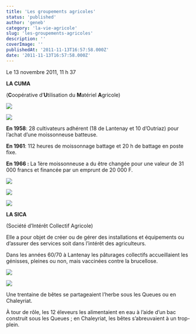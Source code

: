 ```yaml
---
title: 'Les groupements agricoles'
status: 'published'
author: 'geneb'
category: 'la-vie-agricole'
slug: 'les-groupements-agricoles'
description: ''
coverImage: ''
publishedAt: '2011-11-13T16:57:58.000Z'
date: '2011-11-13T16:57:58.000Z'
---
```


Le 13 novembre 2011, 11 h 37

**LA CUMA**

(**C**oopérative d’**U**tilisation du **M**atériel **A**gricole)

![](/img/beguelins/Windows-Live-Writer/97d350d174e5_14A3C/clip_image004_2.jpg)

![](/img/beguelins/Windows-Live-Writer/97d350d174e5_14A3C/clip_image002_2.jpg)

**En 1958**: 28 cultivateurs adhérent (18 de Lantenay et 10 d’Outriaz) pour l’achat d’une moissonneuse batteuse.

**En 1961**: 112 heures de moissonnage battage et 20 h de battage en poste fixe.

**En 1966 :** La 1ère moissonneuse a du être changée pour une valeur de 31 000 francs et financée par un emprunt de 20 000 F.

![](/img/beguelins/Windows-Live-Writer/97d350d174e5_14A3C/clip_image006_2.jpg)

![](/img/beguelins/Windows-Live-Writer/97d350d174e5_14A3C/clip_image008_2.jpg)

![](/img/beguelins/Windows-Live-Writer/97d350d174e5_14A3C/clip_image006_2.jpg)

**LA SICA**

(Société d’Intérêt Collectif Agricole)

Elle a pour objet de créer ou de gérer des installations et équipements ou d’assurer des services soit dans l’intérêt des agriculteurs.

Dans les années 60/70 à Lantenay les pâturages collectifs accueillaient les génisses, pleines ou non, mais vaccinées contre la brucellose.

![](/img/beguelins/Windows-Live-Writer/97d350d174e5_14A3C/clip_image010_2.jpg)

![](/img/beguelins/Windows-Live-Writer/97d350d174e5_14A3C/clip_image012_2.jpg)

Une trentaine de bêtes se partageaient l’herbe sous les Queues ou en Chaleyriat.

À tour de rôle, les 12 éleveurs les alimentaient en eau à l’aide d’un bac construit sous les Queues ; en Chaleyriat, les bêtes s’abreuvaient à un trop-plein.
